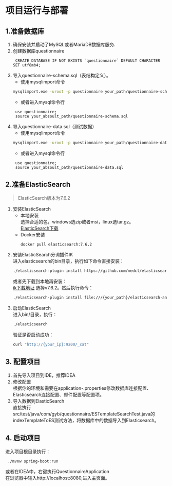 # 项目运行与部署

## 1.准备数据库
1. 确保安装并启动了MySQL或者MariaDB数据库服务.
2. 创建数据库questionnaire
   ```mysql
    CREATE DATABASE IF NOT EXISTS `questionnaire` DEFAULT CHARACTER SET utf8mb4;
   ```
3. 导入questionnaire-schema.sql（表结构定义）。
   + 使用mysqlimport命令
   ```bash
   mysqlimport.exe -uroot -p questionnaire your_path/questionnaire-schema.sql
   ```
   + 或者进入mysql命令行
   ```mysql
    use questionnaire;
    source your_absoult_path/questionnaire-schema.sql
   ```
4. 导入questionnaire-data.sql（测试数据）
   + 使用mysqlimport命令
   ```bash
   mysqlimport.exe -uroot -p questionnaire your_path/questionnaire-data.sql
   ```
   + 或者进入mysql命令行
   ```mysql
    use questionnaire;
    source your_absoult_path/questionnaire-data.sql
   ```
## 2.准备ElasticSearch
 > ElasticSearch版本为7.6.2 
1. 安装ElasticSearch <br>
   + 本地安装 <br>
   选择合适的包，windows选zip或者msi，linux选tar.gz。<br>
   [ElasticSearch下载](https://repo.huaweicloud.com/elasticsearch/7.6.2/)
   + Docker安装<br>
     ```bash
     docker pull elasticsearch:7.6.2
     ```
2. 安装ElasticSearch分词插件IK <br>
   进入elasticsearch的bin目录，执行如下命令直接安装：
   ```bash
   ./elasticsearch-plugin install https://github.com/medcl/elasticsearch-analysis-ik/releases/download/v6.3.0/elasticsearch-analysis-ik-7.6.2.zip
   ```
   或者先下载到本地再安装：<br>
   [ik下载地址](https://github.com/medcl/elasticsearch-analysis-ik/releases)
   选择v7.6.2。然后执行命令：
   ```bash
   ./elasticsearch-plugin install file:///{your_path}/elasticsearch-analysis-ik-7.6.2.zip
   ```
3. 启动ElasticSearch <br>
   进入bin/目录，执行：
   ```bash
   ./elasticsearch
   ```
   验证是否启动成功：
   ```bash
   curl "http://{your_ip}:9200/_cat"
   ```

## 3. 配置项目
1. 首先导入项目到IDE，推荐IDEA
2. 修改配置 <br>
   根据你的环境和需要在application-<profile>.properties修改数据库连接配置、Elasticsearch连接配置、邮件配置等配置项。
3. 导入数据到ElasticSearch <br>
   直接执行src/test/java/com/gyb/questionnaire/ESTemplateSearchTest.java的indexTemplateToES测试方法，将数据库中的数据导入到Elasticsearch。
   
## 4. 启动项目
 进入项目根目录执行：
 ```bash
  ./mvnw spring-boot:run
 ```
 或者在IDEA中，右键执行QuestionnaireApplication <br>
 在浏览器中输入http://localhost:8080,进入主页面。